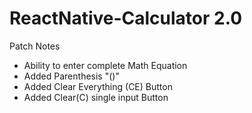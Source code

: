 # ReactNative-Calculator 2.0

Patch Notes 

- Ability to enter complete Math Equation 
- Added Parenthesis "()"
- Added Clear Everything (CE) Button
- Added Clear(C) single input Button

